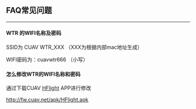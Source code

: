 ## FAQ常见问题

---

#### WTR 的WIFI名称及密码

SSID为 CUAV WTR\_XXX  （XXX为根据内部mac地址生成）

WIFI密码为：cuavwtr666  （小写）

#### 怎么修改WTR的WIFI名称和密码

通过下载CUAV [HFlight](http://fw.cuav.net/apk/HFlight.apk) APP进行修改

http://fw.cuav.net/apk/HFlight.apk

